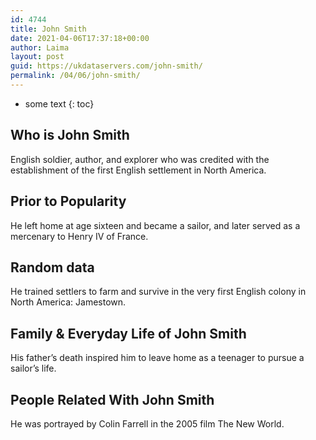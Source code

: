 ```yaml
---
id: 4744
title: John Smith
date: 2021-04-06T17:37:18+00:00
author: Laima
layout: post
guid: https://ukdataservers.com/john-smith/
permalink: /04/06/john-smith/
---
```


* some text
{: toc}


## Who is John Smith
                  
                  
                  
English soldier, author, and explorer who was credited with the establishment of the first English settlement in North America.
                  
              
            
              
            
                
                
                
## Prior to Popularity
                  
                  
                  
He left home at age sixteen and became a sailor, and later served as a mercenary to Henry IV of France.
                  
              
            
              
            
                
                
                
## Random data
                  
                  
                  
He trained settlers to farm and survive in the very first English colony in North America: Jamestown.
                  
              
            
              
            
                
                
                
## Family & Everyday Life of John Smith
                  
                  
                  
His father&#8217;s death inspired him to leave home as a teenager to pursue a sailor&#8217;s life.
                  
              
            
              
            
                
                
                
## People Related With John Smith
                  
                  
                  
He was portrayed by Colin Farrell in the 2005 film The New World.
                  
              
            
              
            
                
              
            
              
              
            
            
              
            
          
          
          
